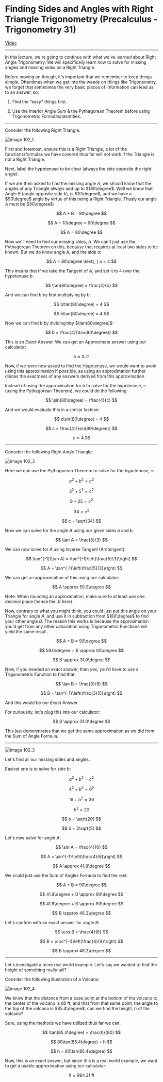 # Finding Sides and Angles with Right Triangle Trigonometry (Precalculus - Trigonometry 31)

[Video](https://www.youtube.com/watch?v=OHiZDKUwlQ4)

---

In this lecture, we're going to continue with what we've learned about Right
Angle Trigonometry. We will specifically learn how to solve for missing angles
and missing sides on a Right Triangle.

Before moving on though, it's important that we remember to keep things simple.
Oftentimes when we get into the weeds on things like Trigonometry, we forget
that sometimes the very basic pieces of information can lead us to an answer,
so:

1. Find the "easy" things first.

2. Use the Interior Angle Sum & the Pythagorean Theorem before using
   Trigonometric Formulas/Identities.

---

Consider the following Right Triangle:

![image 102_1](./102_1.png)

First and foremost, ensure this is a Right Triangle, a lot of the
functions/formulas we have covered thus far will not work if the Triangle is not
a Right Triangle.

Next, label the hypotenuse to be clear (always the side opposite the right
angle).

If we are then asked to find the missing angle $A$, we should know that the
angles of any Triangle always add up to $180\degree$. Well we know that Angle
$B$ (angle opposite side $b$), is $10\degree$, and we have a $90\degree$ angle
by virtue of this being a Right Triangle. Thusly our angle $A$ must be
$80\degree$:

$$ A + B = 90\degree $$

$$ A + 10\degree = 90\degree $$

$$ A = 80\degree $$

Now we'll need to find our missing sides, $b$. We can't just use the Pythagorean
Theorem on this, because that requires at least two sides to be known. But we do
know angle $A$, and the side $a$:

$$ A = 80\degree \text{, } a = 4 $$

This means that if we take the Tangent of $A$, and set it to $4$ over the
hypotenuse $b$:

$$ \tan(80\degree) = \frac{4}{b} $$

And we can find $b$ by first multiplying by $b$:

$$ b\tan(80\degree) = 4 $$

$$ b\tan(80\degree) = 4 $$

Now we can find $b$ by dividinginby $\tan(80\degree)$:

$$ b = \frac{4}{\tan(80\degree)} $$

This is an _Exact_ Answer. We can get an Approximate answer using our
calculator:

$$ b \approx 0.71 $$

Now, if we were now asked to find the Hypotenuse, we would want to avoid using
this approximation if possible, as using an approximation further dilutes the
exactness of any answers derived from this approximation.

Instead of using the approximation for $b$ to solve for the hypotenuse, $c$
(using the Pythagorean Theorem), we could do the following:

$$ \sin(80\degree) = \frac{4}{c} $$

And we would evaluate this in a similar fashion:

$$ c\sin(80\degree) = 4 $$

$$ c = \frac{4}{\sin(80\degree)} $$

$$ c \approx 4.06 $$

---

Consider the following Right Angle Triangle:

![image 102_2](./102_2.png)

Here we can use the Pythagorean Theorem to solve for the hypotenuse, $c$:

$$ a^2 + b^2 = c^2 $$

$$ 3^2 + 5^2 = c^2 $$

$$ 9 + 25 = c^2 $$

$$ 34 = c^2 $$

$$ c = \sqrt{34} $$

Now we can solve for the angle $A$ using our given sides $a$ and $b$:

$$ \tan A = \frac{5}{3} $$

We can now solve for $A$ using Inverse Tangent (Arctangent):

$$ \tan^{-1}(\tan A) = \tan^{-1}\left(\frac{5}{3}\right) $$

$$ A = \tan^{-1}\left(\frac{5}{3}\right) $$

We can get an approximation of this using our calculator:

$$ A \approx 59.0\degree $$

Note: When rounding an approximation, make sure to at least use one decimal
place (hence the $.0$ here).

Now, contrary to what you might think, you could just put this angle on your
Triangle for angle $A$, and use it in subtraction from $180\degree$ to find your
other angle $B$. The reason this works is because the approximation you'd get
from any other calculation using Trigonometric Functions will yield the same
result.

$$ A + B = 90\degree $$

$$ 59.0\degree + B \approx 90\degree $$

$$ B \approx 31.0\degree $$

Now, if you needed an exact answer, then yes, you'd have to use a Trigonometric
Function to find that:

$$ \tan B = \frac{3}{5} $$

$$ B = \tan^{-1}\left(\frac{3}{5}\right) $$

And this would be our _Exact_ Answer.

For curiousity, let's plug this into our calculator:

$$ B \approx 31.0\degree $$

This just demonstrates that we get the same approximation as we did from the Sum
of Angle Formula.

---

![image 102_3](./102_3.png)

Let's find all our missing sides and angles.

Easiest one is to solve for side $b$:

$$ a^2 + b^2 = c^2 $$

$$ 4^2 + b^2 = 6^2 $$

$$ 16 + b^2 = 36 $$

$$ b^2 = 20 $$

$$ b = \sqrt{20} $$

$$ b = 2\sqrt{5} $$

Let's now solve for angle $A$:

$$ \sin A = \frac{4}{6} $$

$$ A = \sin^{-1}\left(\frac{4}{6}\right) $$

$$ A \approx 41.8\degree $$

We could just use the Sum of Angles Formula to find the rest:

$$ A + B = 90\degree $$

$$ 41.8\degree + B \approx 90\degree $$

$$ 41.8\degree + B \approx 90\degree $$

$$ B \approx 48.2\degree $$

Let's confirm with an exact answer for angle $B$:

$$ \cos B = \frac{4}{6} $$

$$ B = \cos^{-1}\left(\frac{4}{6}\right) $$

$$ B \approx 48.2\degree $$

---

Let's investigate a more real world example. Let's say we wanted to find the
height of something really tall?

Consider the following illustration of a Volcano:

![image 102_4](./102_4.png)

We know that the distance from a base point at the bottom of the volcano to the
center of the volcano is $80 \text{ ft}$, and that from that same point, the
angle to the top of the volcano is $85.4\degree$, can we find the height, $h$ of
the volcano?

Sure, using the methods we have utilized thus far we can:

$$ \tan(85.4\degree) = \frac{h}{80} $$

$$ 80\tan(85.4\degree) = h $$

$$ h = 80\tan(85.4\degree) $$

Now, this is an exact answer, but since this is a real world example, we want to
get a usable approximation using our calculator:

$$ h \approx 994.31\text{ ft} $$

